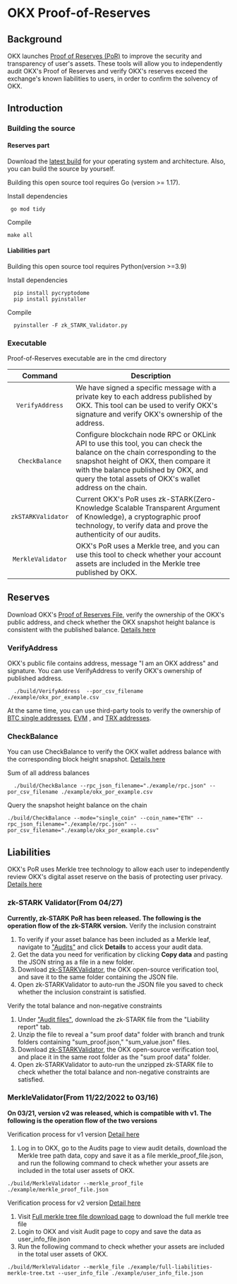 # OKX Proof-of-Reserves

## Background

OKX launches [Proof of Reserves (PoR)](https://www.okx.com/proof-of-reserves) to improve the security and transparency
of user's assets. These tools will allow you to independently audit OKX's Proof of Reserves and verify OKX's reserves
exceed the exchange's known liabilities to users, in order to confirm the solvency of OKX.

## Introduction

### Building the source

#### Reserves part

Download the [latest build](https://github.com/okx/proof-of-reserves/releases/latest) for your operating system and
architecture. Also, you can build the source by yourself.

Building this open source tool requires Go (version >= 1.17).

Install dependencies

```shell
 go mod tidy 
```

Compile

```shell
make all
```
#### Liabilities part
Building this open source tool requires Python(version >=3.9) 

Install dependencies
```shell
  pip install pycryptodome
  pip install pyinstaller
```

Compile
```shell
  pyinstaller -F zk_STARK_Validator.py
```

### Executable

Proof-of-Reserves executable are in the cmd directory

|    Command    | Description                                                                                                                                                                                                                                                                                                                                                                                                                                                                                                                                          |
| :-----------: | ---------------------------------------------------------------------------------------------------------------------------------------------------------------------------------------------------------------------------------------------------------------------------------------------------------------------------------------------------------------------------------------------------------------------------------------------------------------------------------------------------------------------------------------------------- |
|   `VerifyAddress`    | We have signed a specific message with a private key to each address published by OKX. This tool can be used to verify OKX's signature and verify OKX's ownership of the address.  |
|   `CheckBalance`    | Configure blockchain node RPC or OKLink API to use this tool, you can check the balance on the chain corresponding to the snapshot height of OKX, then compare it with the balance published by OKX, and query the total assets of OKX's wallet address on the chain. |
|   `zkSTARKValidator`    | Current OKX's PoR uses zk-STARK(Zero-Knowledge Scalable Transparent Argument of Knowledge), a cryptographic proof technology, to verify data and prove the authenticity of our audits. |
|   `MerkleValidator`    | OKX's PoR uses a Merkle tree, and you can use this tool to check whether your account assets are included in the Merkle tree published by OKX. |

## Reserves

Download OKX's [Proof of Reserves File](https://www.okx.com/proof-of-reserves/download), verify the ownership of the
OKX's public address, and check whether the OKX snapshot height balance is consistent with the published
balance.  [Details here](https://www.okx.com/support/hc/en-us/articles/10781041719437-How-to-verify-OKX-s-ownership-and-balance-of-the-wallet-address-)

### VerifyAddress

OKX's public file contains address, message "I am an OKX address" and signature. You can use VerifyAddress to verify
OKX's ownership of published address.

```shell
  ./build/VerifyAddress  --por_csv_filename ./example/okx_por_example.csv
```

At the same time, you can use third-party tools to verify the ownership
of [BTC single addresses](https://www.bitcoin.com/tools/verify-message/), [EVM](https://etherscan.io/verifiedsignatures)
, and [TRX addresses](https://tronscan.org/#/tools/verify-sign).

### CheckBalance

You can use CheckBalance to verify the OKX wallet address balance with the corresponding block height
snapshot. [Details here](./docs/checkbalance.md)

Sum of all address balances

```shell
  ./build/CheckBalance --rpc_json_filename="./example/rpc.json" --por_csv_filename ./example/okx_por_example.csv
```

Query the snapshot height balance on the chain

```shell
./build/CheckBalance --mode="single_coin" --coin_name="ETH" --rpc_json_filename="./example/rpc.json" --por_csv_filename="./example/okx_por_example.csv"
```

## Liabilities

OKX's PoR uses Merkle tree technology to allow each user to independently review OKX's digital asset reserve on the
basis of protecting user
privacy. [Details here](https://www.okx.com/support/hc/en-us/articles/15165477403917)

### zk-STARK Validator(From 04/27)
**Currently, zk-STARK PoR has been released. The following is the operation flow of the zk-STARK version.**
Verify the inclusion constraint

1. To verify if your asset balance has been included as a Merkle leaf, navigate to ["Audits"](https://www.okx.com/balance/audit) and click **Details** to access your audit data.
2. Get the data you need for verification by clicking **Copy data** and pasting the JSON string as a file in a new folder. 
3. Download [zk-STARKValidator](https://github.com/okx/proof-of-reserves/releases), the OKX open-source verification tool, and save it to the same folder containing the JSON file. 
4. Open zk-STARKValidator to auto-run the JSON file you saved to check whether the inclusion constraint is satisfied. 

Verify the total balance and non-negative constraints
1. Under ["Audit files"](https://www.okx.com/proof-of-reserves/download?tab=liabilities), download the zk-STARK file from the "Liability report" tab.
2. Unzip the file to reveal a "sum proof data" folder with branch and trunk folders containing "sum_proof.json," "sum_value.json" files.
3. Download [zk-STARKValidator](https://github.com/okx/proof-of-reserves/releases), the OKX open-source verification tool, and place it in the same root folder as the "sum proof data" folder.
4. Open zk-STARKValidator to auto-run the unzipped zk-STARK file to check whether the total balance and non-negative constraints are satisfied. 



### MerkleValidator(From 11/22/2022 to 03/16)

**On 03/21, version v2 was released, which is compatible with v1. The following is the operation flow of the two versions**

Verification process for v1 version [Detail here](https://www.okx.com/support/hc/en-us/articles/10660988139661-How-to-verify-if-your-assets-are-included-in-the-OKX-Merkle-tree-)

1. Log in to OKX, go to the Audits page to view audit details, download the Merkle tree path data, copy and save it as a
   file merkle_proof_file.json, and run the following command to check whether your assets are included in the total
   user assets of OKX.

```shell
./build/MerkleValidator --merkle_proof_file ./example/merkle_proof_file.json
```

Verification process for v2 version [Detail here](https://www.okx.com/support/hc/en-us/articles/13747778159245-How-to-verify-if-your-assets-are-included-in-the-OKX-Merkle-tree-Merkle-Tree-V2-)

1. Visit [Full merkle tree file download page](https://okx.com/proof-of-reserves/download?tab=liabilities) to download
   the full merkle tree file
2. Login to OKX and visit Audit page to copy and save the data as user_info_file.json
3. Run the following command to check whether your assets are included in the total user assets of OKX.

```shell
./build/MerkleValidator --merkle_file ./example/full-liabilities-merkle-tree.txt --user_info_file ./example/user_info_file.json
```

